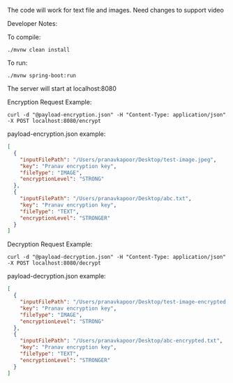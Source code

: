 
The code will work for text file and images. Need changes to support video

Developer Notes:

To compile: 
```console
./mvnw clean install
```

To run: 
```console
./mvnw spring-boot:run
```

The server will start at localhost:8080

Encryption Request Example:

```console
curl -d "@payload-encryption.json" -H "Content-Type: application/json" -X POST localhost:8080/encrypt
```

payload-encryption.json example:

```json
[
  {
    "inputFilePath": "/Users/pranavkapoor/Desktop/test-image.jpeg",
    "key": "Pranav encryption key",
    "fileType": "IMAGE",
    "encryptionLevel": "STRONG"
  },
  {
    "inputFilePath": "/Users/pranavkapoor/Desktop/abc.txt",
    "key": "Pranav encryption key",
    "fileType": "TEXT",
    "encryptionLevel": "STRONGER"
  }
]
```

Decryption Request Example:

```console
curl -d "@payload-decryption.json" -H "Content-Type: application/json" -X POST localhost:8080/decrypt
```

payload-decryption.json example:

```json
[
  {
    "inputFilePath": "/Users/pranavkapoor/Desktop/test-image-encrypted.jpeg",
    "key": "Pranav encryption key",
    "fileType": "IMAGE",
    "encryptionLevel": "STRONG"
  },
  {
    "inputFilePath": "/Users/pranavkapoor/Desktop/abc-encrypted.txt",
    "key": "Pranav encryption key",
    "fileType": "TEXT",
    "encryptionLevel": "STRONGER"
  }
]
```